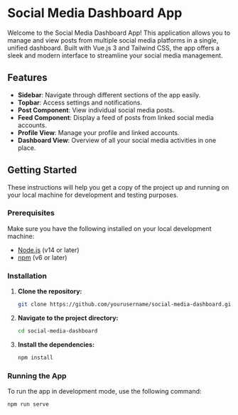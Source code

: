 # Social Media Dashboard App

Welcome to the Social Media Dashboard App! This application allows you to manage and view posts from multiple social media platforms in a single, unified dashboard. Built with Vue.js 3 and Tailwind CSS, the app offers a sleek and modern interface to streamline your social media management.

## Features

- **Sidebar**: Navigate through different sections of the app easily.
- **Topbar**: Access settings and notifications.
- **Post Component**: View individual social media posts.
- **Feed Component**: Display a feed of posts from linked social media accounts.
- **Profile View**: Manage your profile and linked accounts.
- **Dashboard View**: Overview of all your social media activities in one place.

## Getting Started

These instructions will help you get a copy of the project up and running on your local machine for development and testing purposes.

### Prerequisites

Make sure you have the following installed on your local development machine:

- [Node.js](https://nodejs.org/) (v14 or later)
- [npm](https://www.npmjs.com/get-npm) (v6 or later)

### Installation

1. **Clone the repository:**

    ```bash
    git clone https://github.com/yourusername/social-media-dashboard.git
    ```

2. **Navigate to the project directory:**

    ```bash
    cd social-media-dashboard
    ```

3. **Install the dependencies:**

    ```bash
    npm install
    ```

### Running the App

To run the app in development mode, use the following command:

```bash
npm run serve

